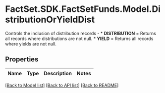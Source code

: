 # FactSet.SDK.FactSetFunds.Model.DistributionOrYieldDist
Controls the inclusion of distribution records -    * **DISTRIBUTION** = Returns all records where distributions are not null.   * **YIELD** = Returns all records where yields are not null. 

## Properties

Name | Type | Description | Notes
------------ | ------------- | ------------- | -------------

[[Back to Model list]](../README.md#documentation-for-models) [[Back to API list]](../README.md#documentation-for-api-endpoints) [[Back to README]](../README.md)

